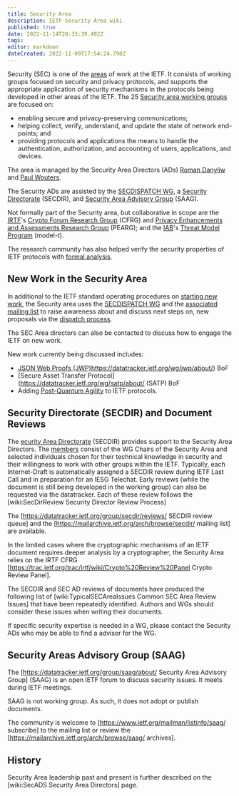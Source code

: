```yaml
---
title: Security Area
description: IETF Security Area wiki
published: true
date: 2022-11-14T20:33:39.492Z
tags: 
editor: markdown
dateCreated: 2022-11-09T17:54:24.798Z
---
```


Security (SEC) is one of the [areas](https://www.ietf.org/topics/areas/) of work at the IETF.  It consists of working groups focused on security and privacy protocols, and supports the appropriate application of security mechanisms in the protocols being developed in other areas of the IETF.  The 25 [Security area working groups](https://datatracker.ietf.org/wg/#sec) are focused on:
* enabling secure and privacy-preserving communications; 
* helping collect, verify, understand, and update the state of network end-points; and
* providing protocols and applications the means to handle the authentication, authorization, and accounting of users, applications, and devices.

The area is managed by the Security Area Directors (ADs) [Roman Danyliw](https://datatracker.ietf.org/person/Roman%20Danyliw) and [Paul Wouters](https://datatracker.ietf.org/person/Paul%20Wouters).

The Security ADs are assisted by the [SECDISPATCH WG](https://datatracker.ietf.org/wg/secdispatch/documents/), a [Security Directorate](/group/secdir) (SECDIR), and [Security Area Advisory Group](https://datatracker.ietf.org/group/saag/about/) (SAAG).

Not formally part of the Security area, but collaborative in scope are the [IRTF](https://irtf.org/)'s [Crypto Forum Research Group](https://datatracker.ietf.org/rg/cfrg/about/) (CFRG) and [Privacy Enhancements and Assessments Research Group](https://datatracker.ietf.org/rg/pearg/about/) (PEARG); and the [IAB](https://www.iab.org/)'s [Threat Model Program](https://www.iab.org/activities/programs/internet-threat-model-model-t-program/) (model-t).

The research community has also helped verify the security properties of IETF protocols with [formal analysis](/group/sec/formal-verification).

## New Work in the Security Area

In additional to the IETF standard operating procedures on [starting new work](https://www.ietf.org/standards/process/new-work/), the Security area uses the [SECDISPATCH WG](https://datatracker.ietf.org/wg/secdispatch/documents/) and the [associated mailing list](https://mailarchive.ietf.org/arch/browse/secdispatch/) to raise awareness about and discuss next steps on, new proposals via the [dispatch process](https://wiki.ietf.org/group/secdir/SecDirReview).

The SEC Area directors can also be contacted to discuss how to engage the IETF on new work.

New work currently being discussed includes:
* [JSON Web Proofs (JWP)](/group/sec)https://datatracker.ietf.org/wg/jwp/about/)  BoF
* [Secure Asset Transfer Protocol](https://datatracker.ietf.org/wg/satp/about/ (SATP) BoF
* Adding [Post-Quantum Agility](wiki:PQCAgility) to IETF protocols.

## Security Directorate (SECDIR) and Document Reviews

The [ecurity Area Directorate](https://datatracker.ietf.org/group/secdir/about/) (SECDIR) provides support to the Security Area Directors. The [members](https://datatracker.ietf.org/group/secdir/reviewers/) consist of the WG Chairs of the Security Area and selected individuals chosen for their technical knowledge in security and their willingness to work with other groups within the IETF.  Typically, each Internet-Draft is automatically assigned a SECDIR review during IETF Last Call and in preparation for an IESG Telechat.  Early reviews (while the document is still being developed in the working group) can also be requested via the datatracker.  Each of these review follows the [wiki:SecDirReview Security Director Review Process]

The [https://datatracker.ietf.org/group/secdir/reviews/ SECDIR review queue] and the [https://mailarchive.ietf.org/arch/browse/secdir/ mailing list] are available.

In the limited cases where the cryptographic mechanisms of an IETF document requires deeper analysis by a cryptographer, the Security Area relies on the IRTF CFRG [https://trac.ietf.org/trac/irtf/wiki/Crypto%20Review%20Panel Crypto Review Panel].

The SECDIR and SEC AD reviews of documents have produced the following list of [wiki:TypicalSECAreaIssues Common SEC Area Review Issues] that have been repeatedly identified.  Authors and WGs should consider these issues when writing their documents.

If specific security expertise is needed in a WG, please contact the Security ADs who may be able to find a advisor for the WG.

## Security Areas Advisory Group (SAAG)

The [https://datatracker.ietf.org/group/saag/about/ Security Area Advisory Group] (SAAG) is an open IETF forum to discuss security issues. It meets during IETF meetings.

SAAG is not working group.  As such, it does not adopt or publish documents.

The community is welcome to [https://www.ietf.org/mailman/listinfo/saag/ subscribe] to the mailing list or review the [https://mailarchive.ietf.org/arch/browse/saag/ archives].


## History

Security Area leadership past and present is further described on the [wiki:SecADS Security Area Directors] page.


